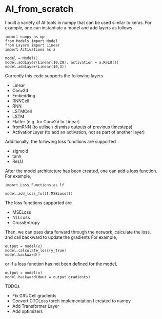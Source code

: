 # AI_from_scratch
I built a variety of AI tools in numpy that can be used similar to keras.
For example, one can instantiate a model and add layers as follows

```
import numpy as np
from Models import Model
from Layers import Linear
import Activations as a

model = Model() 
model.addLayer(Linear(10,20), activation = a.ReLU())
model.addLayer(Linear(10,3))
```

Currently this code supports the following layers
 - Linear
 - Conv2d
 - Embedding
 - RNNCell
 - RNN
 - LSTMCell
 - LSTM
 - Flatter (e.g. for Conv2d to Linear)
 - fromRNN (to utilise / dismiss outputs of previous timesteps)
 - ActivationLayer (to add an activation, not as part of another layer)

Additionally, the following loss functions are supported
 - sigmoid
 - tanh
 - ReLU

After the model architecture has been created, one can add a loss function. For example,

```
import Loss_Functions as lf

model.add_loss_fn(lf.MSELoss())
```

The loss functions supported are 
 - MSELoss
 - NLLLoss
 - CrossEntropy

Then, we can pass data forward through the network, calculate the loss, and call backward to update the gradients
For example,

```
output = model(x)
model.calculate_loss(y_true)
model.backward()
```

or if a loss function has not been defined for the model,

```
output = model(x)
model.backward(dout = output_gradients)
```

TODOs
 - Fix GRUCell gradients
 - Convert CTCLoss torch implementation I created to numpy
 - Add Transformer Layer
 - Add optimizers
